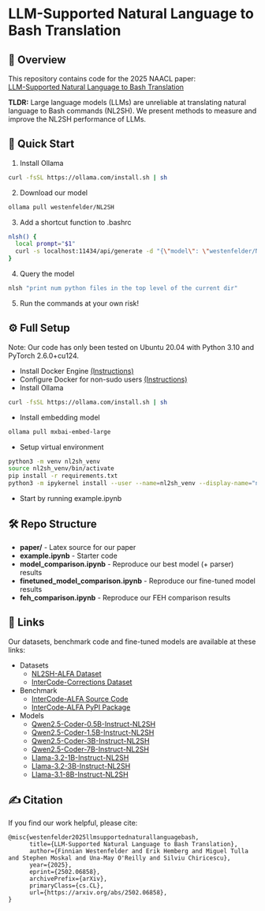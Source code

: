 # LLM-Supported Natural Language to Bash Translation

## 👋 Overview
This repository contains code for the 2025 NAACL paper:  
[LLM-Supported Natural Language to Bash Translation](https://arxiv.org/abs/2502.06858)  

**TLDR:** Large language models (LLMs) are unreliable at translating natural language to Bash commands (NL2SH). We present methods to measure and improve the NL2SH performance of LLMs.

## 🚀 Quick Start
1. Install Ollama
```bash
curl -fsSL https://ollama.com/install.sh | sh
```
2. Download our model
```bash
ollama pull westenfelder/NL2SH
```
3. Add a shortcut function to .bashrc
```bash
nlsh() {
  local prompt="$1"
  curl -s localhost:11434/api/generate -d "{\"model\": \"westenfelder/NL2SH\", \"prompt\": \"$prompt\", \"stream\": false}" | jq -r '.response'
}
```
4. Query the model
```bash
nlsh "print num python files in the top level of the current dir"
```
5. Run the commands at your own risk!

## ⚙️ Full Setup
Note: Our code has only been tested on Ubuntu 20.04 with Python 3.10 and PyTorch 2.6.0+cu124.

- Install Docker Engine [(Instructions)](https://docs.docker.com/engine/install/)  
- Configure Docker for non-sudo users [(Instructions)](https://docs.docker.com/engine/install/linux-postinstall/) 
- Install Ollama
```bash
curl -fsSL https://ollama.com/install.sh | sh
```
- Install embedding model
```bash
ollama pull mxbai-embed-large
```
- Setup virtual environment
```bash
python3 -m venv nl2sh_venv
source nl2sh_venv/bin/activate
pip install -r requirements.txt
python3 -m ipykernel install --user --name=nl2sh_venv --display-name="nl2sh_venv"
```
- Start by running example.ipynb

## 🛠️ Repo Structure
- **paper/** - Latex source for our paper
- **example.ipynb** - Starter code
- **model_comparison.ipynb** - Reproduce our best model (+ parser) results
- **finetuned_model_comparison.ipynb** - Reproduce our fine-tuned model results
- **feh_comparison.ipynb** - Reproduce our FEH comparison results

## 🔗 Links
Our datasets, benchmark code and fine-tuned models are available at these links:
- Datasets
  - [NL2SH-ALFA Dataset](https://huggingface.co/datasets/westenfelder/NL2SH-ALFA)
  - [InterCode-Corrections Dataset](https://huggingface.co/datasets/westenfelder/InterCode-Corrections)
- Benchmark
  - [InterCode-ALFA Source Code](https://github.com/westenfelder/InterCode-ALFA)
  - [InterCode-ALFA PyPI Package](https://pypi.org/project/icalfa/)
- Models
  - [Qwen2.5-Coder-0.5B-Instruct-NL2SH](https://huggingface.co/westenfelder/Qwen2.5-Coder-0.5B-Instruct-NL2SH)
  - [Qwen2.5-Coder-1.5B-Instruct-NL2SH](https://huggingface.co/westenfelder/Qwen2.5-Coder-1.5B-Instruct-NL2SH)
  - [Qwen2.5-Coder-3B-Instruct-NL2SH](https://huggingface.co/westenfelder/Qwen2.5-Coder-3B-Instruct-NL2SH)
  - [Qwen2.5-Coder-7B-Instruct-NL2SH](https://huggingface.co/westenfelder/Qwen2.5-Coder-7B-Instruct-NL2SH)
  - [Llama-3.2-1B-Instruct-NL2SH](https://huggingface.co/westenfelder/Llama-3.2-1B-Instruct-NL2SH)
  - [Llama-3.2-3B-Instruct-NL2SH](https://huggingface.co/westenfelder/Llama-3.2-3B-Instruct-NL2SH)
  - [Llama-3.1-8B-Instruct-NL2SH](https://huggingface.co/westenfelder/Llama-3.1-8B-Instruct-NL2SH)

## ✍️ Citation
If you find our work helpful, please cite:
```
@misc{westenfelder2025llmsupportednaturallanguagebash,
      title={LLM-Supported Natural Language to Bash Translation}, 
      author={Finnian Westenfelder and Erik Hemberg and Miguel Tulla and Stephen Moskal and Una-May O'Reilly and Silviu Chiricescu},
      year={2025},
      eprint={2502.06858},
      archivePrefix={arXiv},
      primaryClass={cs.CL},
      url={https://arxiv.org/abs/2502.06858}, 
}
```
